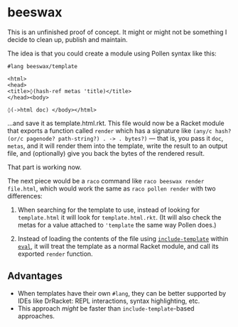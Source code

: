 beeswax
=======

This is an unfinished proof of concept. It might or might not be something I decide to clean up,
publish and maintain.

The idea is that you could create a module using Pollen syntax like this:

    #lang beeswax/template

    <html>
    <head>
    <title>◊(hash-ref metas 'title)</title>
    </head><body>
    
    ◊(->html doc) </body></html>

…and save it as template.html.rkt. This file would now be a Racket module that exports a function
called `render` which has a signature like `(any/c hash? (or/c pagenode? path-string?) . -> .
bytes?)` — that is, you pass it `doc`, `metas`, and it will render them into the template, write
the result to an output file, and (optionally) give you back the bytes of the rendered result.

That part is working now.

The next piece would be a `raco` command like `raco beeswax render file.html`, which would work the
same as `raco pollen render` with two differences:

1. When searching for the template to use, instead of looking for `template.html` it will look for
  `template.html.rkt`. (It will also check the metas for a value attached to `'template` the same
  way Pollen does.)
  
2. Instead of loading the contents of the file using [`include-template`][it] within [`eval`][ev],
  it will treat the template as a normal Racket module, and call its exported `render` function.
  
[it]: https://docs.racket-lang.org/web-server/templates.html#%28form._%28%28lib._web-server%2Ftemplates..rkt%29._include-template%29%29
[ev]: https://docs.racket-lang.org/reference/eval.html#%28def._%28%28quote._~23~25kernel%29._eval%29%29

## Advantages

* When templates have their own `#lang`, they can be better supported by IDEs like DrRacket: REPL
  interactions, syntax highlighting, etc.
* This approach *might* be faster than `include-template`-based approaches.
